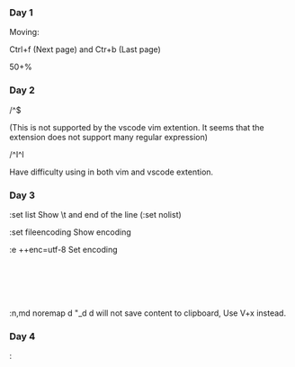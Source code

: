 ### Day 1
Moving:

Ctrl+f (Next page) and Ctr+b (Last page)

50+%

### Day 2

/^$ 

(This is not supported by the vscode vim extention.
It seems that the extension does not support many regular expression)

/^I^I

Have difficulty using in both vim and vscode extention.

### Day 3

:set list		Show  \t and end of the line (:set nolist)

:set fileencoding	Show encoding

:e ++enc=utf-8		Set encoding

<br></br>
<br></br>

:n,md
noremap d "\_d		d will not save content to clipboard, Use V+x instead.

### Day 4

: